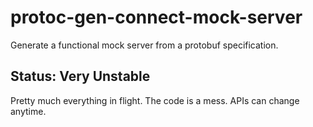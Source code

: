 # protoc-gen-connect-mock-server

Generate a functional mock server from a protobuf specification.

## Status: Very Unstable

Pretty much everything in flight. The code is a mess. APIs can change anytime.
